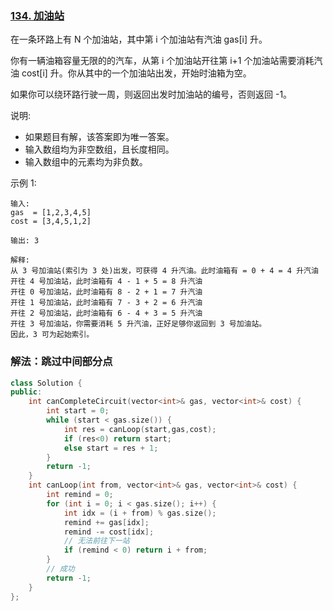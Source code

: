 ### [134. 加油站](https://leetcode-cn.com/problems/gas-station/)


在一条环路上有 N 个加油站，其中第 i 个加油站有汽油 gas[i] 升。

你有一辆油箱容量无限的的汽车，从第 i 个加油站开往第 i+1 个加油站需要消耗汽油 cost[i] 升。你从其中的一个加油站出发，开始时油箱为空。

如果你可以绕环路行驶一周，则返回出发时加油站的编号，否则返回 -1。

说明: 

* 如果题目有解，该答案即为唯一答案。
* 输入数组均为非空数组，且长度相同。
* 输入数组中的元素均为非负数。

示例 1:
```
输入: 
gas  = [1,2,3,4,5]
cost = [3,4,5,1,2]

输出: 3

解释:
从 3 号加油站(索引为 3 处)出发，可获得 4 升汽油。此时油箱有 = 0 + 4 = 4 升汽油
开往 4 号加油站，此时油箱有 4 - 1 + 5 = 8 升汽油
开往 0 号加油站，此时油箱有 8 - 2 + 1 = 7 升汽油
开往 1 号加油站，此时油箱有 7 - 3 + 2 = 6 升汽油
开往 2 号加油站，此时油箱有 6 - 4 + 3 = 5 升汽油
开往 3 号加油站，你需要消耗 5 升汽油，正好足够你返回到 3 号加油站。
因此，3 可为起始索引。
```

### 解法：跳过中间部分点

```cpp
class Solution {
public:
    int canCompleteCircuit(vector<int>& gas, vector<int>& cost) {
        int start = 0;
        while (start < gas.size()) {
            int res = canLoop(start,gas,cost);
            if (res<0) return start;
            else start = res + 1;
        }
        return -1;
    }
    int canLoop(int from, vector<int>& gas, vector<int>& cost) {
        int remind = 0;
        for (int i = 0; i < gas.size(); i++) {
            int idx = (i + from) % gas.size();
            remind += gas[idx];
            remind -= cost[idx];
            // 无法前往下一站
            if (remind < 0) return i + from;
        }
        // 成功
        return -1;
    }
};
```
